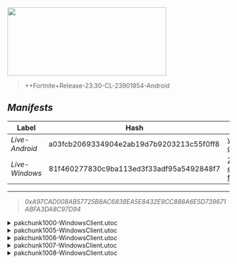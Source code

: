 <div style="pointer-events: none">
  <img style="pointer-events: none" src="https://raw.githubusercontent.com/Tectors/Archive/master/source/dependents/gen.26.00.svg" width="360" height="155">
<div>

 >  
  
  > ++Fortnite+Release-23.30-CL-23901854-Android

## *Manifests*
| Label | Hash | Route |
| - | - | - |
| *Live-Android* | a03fcb2069334904e2ab19d7b9203213c55f0ff8 | [yrujgaUH6x-9NI-d00OLROzpxPolkA](https://github.com/Tectors/Archive/blob/master/manifests/yrujgaUH6x-9NI-d00OLROzpxPolkA.manifest) |
| *Live-Windows* | 81f460277830c9ba113ed3f33adf95a5492848f7 | [2-eszY6Q0kkzQ6upTEaaQ3-fv_cndQ](https://github.com/Tectors/Archive/blob/master/manifests/2-eszY6Q0kkzQ6upTEaaQ3-fv_cndQ.manifest) |

---

> *0xA97CAD008AB57725B8AC6838EA5E8432E9CC888A6E5D739671ABFA3DA8C97D94*

<details>
  <summary>pakchunk1000-WindowsClient.utoc</summary>

 > 
    0xC73D5A784E47534123FF8929FD65E7B1984B061EFECFE696573D06D713AB4C1F

  <img src="https://raw.githubusercontent.com/Tectors/Archive/master/source/dependents/referred/EID_Promenade_Sync.svg" width="100"> <img src="https://raw.githubusercontent.com/Tectors/Archive/master/source/dependents/referred/EID_Promenade_Follower.svg" width="100"> <img src="https://raw.githubusercontent.com/Tectors/Archive/master/source/dependents/referred/EID_Promenade.svg" width="100"> 
</details>

<details>
  <summary>pakchunk1005-WindowsClient.utoc</summary>

 > 
    0xDDB78DDD7971B5CA666936B53BAEBAF5498067B1C7B3C5053B35104803925AFE

  <img src="https://raw.githubusercontent.com/Tectors/Archive/master/source/dependents/referred/EID_SunMelt.svg" width="100"> 
</details>

<details>
  <summary>pakchunk1006-WindowsClient.utoc</summary>

 > 
    0x0E984AEE16EB6E7BD01821A184D7C2A5EF9B0CF979AB5C350EC683E0EBC980E7

  <img src="https://raw.githubusercontent.com/Tectors/Archive/master/source/dependents/referred/EID_Deceiver.svg" width="100"> 
</details>

<details>
  <summary>pakchunk1007-WindowsClient.utoc</summary>

 > 
    0x5F149D17C16F53A4CF98C8366452DCC4F5C5CA89B7B3921C0E9485CFCADC75F4

  <img src="https://raw.githubusercontent.com/Tectors/Archive/master/source/dependents/referred/EID_Devotion.svg" width="100"> 
</details>

<details>
  <summary>pakchunk1008-WindowsClient.utoc</summary>

 > 
    0xBCBB86008233DD9B732E1255D10AA46B756E85267B9C1FD4451302A1244AADB3

  <img src="https://raw.githubusercontent.com/Tectors/Archive/master/source/dependents/referred/Pickaxe_SuperNovaTaro.svg" width="100"> <img src="https://raw.githubusercontent.com/Tectors/Archive/master/source/dependents/referred/MusicPack_188_SuperNovaTaro.svg" width="100"> <img src="https://raw.githubusercontent.com/Tectors/Archive/master/source/dependents/referred/LoadingScreen_SeptCrew.svg" width="100"> <img src="https://raw.githubusercontent.com/Tectors/Archive/master/source/dependents/referred/Character_SuperNovaTaro.svg" width="100"> <img src="https://raw.githubusercontent.com/Tectors/Archive/master/source/dependents/referred/Backpack_SuperNovaTaro.svg" width="100"> 
</details>

